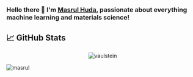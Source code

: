 ### Hello there 👋 I'm [Masrul Huda](https://www.linkedin.com/in/osman-mamun/), passionate about everything machine learning and materials science!




## &#x1f4c8; GitHub Stats

<p align="center"><img align="center" src="https://github-readme-stats.vercel.app/api/top-langs?username=masrul&show_icons=true&locale=en&layout=compact&theme=radical" alt="vaulstein" /></p>

 
 <p><img align="center" src="https://github-readme-streak-stats.herokuapp.com/?user=masrul&theme=radical" alt="masrul" /></p>
 
